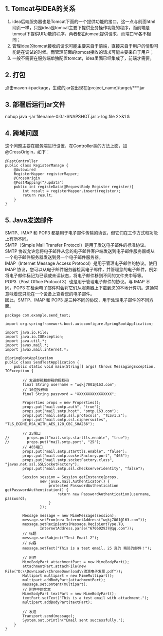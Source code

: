 ## 1. Tomcat与IDEA的关系
1. idea后端服务器也是Tomcat下面的一个提供功能的接口，这一点与前面html网页一样，只是idea是tomcat主要下提供业务操作功能的程序，而前端是tomcat下提供UI功能的程序，两者都由tomcat提供请求，而端口号各不相同；  
2. 管理idea的tomcat接收的请求可能主要来自于前端，直接来自于用户的情形可能是在调试的时候。而管理前面的tomcat接收的请求可能主要来自于用户；  
3. 一般不需要在服务端单独配置tomcat，idea里面已经集成了，前端才需要。
## 2. 打包
点击maven->package，生成的jar包出现在[project_name]/target/***.jar

## 3. 部署后运行jar文件

  nohup java -jar filename-0.0.1-SNAPSHOT.jar > log.file 2>&1 &

## 4. 跨域问题
这个问题主要在服务端进行设置，在Controller类的方法上面，加@CrossOrigin，如下：  

    @RestController
    public class RegisterManage {
        @Autowired
        RegisterMapper registerMapper;
        @CrossOrigin
        @PostMapping("/updata")
        public int registeData(@RequestBody Register register){
            int result = registerMapper.insert(register);
            return result;
        }
    }

## 5. Java发送邮件
SMTP、IMAP 和 POP3 都是用于电子邮件传输的协议，但它们在工作方式和功能上有所不同。  
  SMTP（Simple Mail Transfer Protocol）是用于发送电子邮件的标准协议。SMTP 协议允许您将电子邮件从您的电子邮件客户端发送到电子邮件服务器或从一个电子邮件服务器发送到另一个电子邮件服务器。    
  IMAP（Internet Message Access Protocol）是用于管理电子邮件的协议。使用 IMAP 协议，您可以从电子邮件服务器检索电子邮件，并管理您的电子邮件，例如将电子邮件标记为已读或未读状态，将电子邮件移到不同的文件夹中等等。  
  POP3（Post Office Protocol 3）也是用于管理电子邮件的协议。与 IMAP 不同，POP3 在检索电子邮件时会将它们从服务器上下载到您的本地计算机。这通常意味着您只能在一个设备上查看您的电子邮件。  
    因此，SMTP、IMAP 和 POP3 是三种不同的协议，用于处理电子邮件的不同方面。  

    package com.example.send_test;

    import org.springframework.boot.autoconfigure.SpringBootApplication;

    import java.io.File;
    import java.io.IOException;
    import java.util.*;
    import javax.mail.*;
    import javax.mail.internet.*;

    @SpringBootApplication
    public class SendTestApplication {
        public static void main(String[] args) throws MessagingException, IOException {

            // 发送邮箱和邮箱的授权码
            final String username = "wqkj7001@163.com";
            // 16位授权码
            final String password = "XXXXXXXXXXXXXXXX";

            Properties props = new Properties();
            props.put("mail.smtp.auth", "true");
            props.put("mail.smtp.host", "smtp.163.com");
            props.put("mail.smtp.ssl.protocols", "TLSv1.2");
            props.put("mail.smtp.ssl.ciphersuites", "TLS_ECDHE_RSA_WITH_AES_128_CBC_SHA256");

            // 25端口
    //        props.put("mail.smtp.starttls.enable", "true");
    //        props.put("mail.smtp.port", "25");
            // 465端口
            props.put("mail.smtp.starttls.enable", "false");
            props.put("mail.smtp.socketFactory.port", "465");
            props.put("mail.smtp.socketFactory.class", "javax.net.ssl.SSLSocketFactory");
            props.put("mail.smtp.ssl.checkserveridentity", "false");

            Session session = Session.getInstance(props,
                    new javax.mail.Authenticator() {
                        protected PasswordAuthentication getPasswordAuthentication() {
                            return new PasswordAuthentication(username, password);
                        }
                    });

            Message message = new MimeMessage(session);
            message.setFrom(new InternetAddress("wqkj7001@163.com"));
            message.setRecipients(Message.RecipientType.TO,
                    InternetAddress.parse("670602937@qq.com"));
            // 标题
            message.setSubject("Test Email 2");
            // 内容
            message.setText("This is a test email. 25 真的 精简的邮件！");

            // 附件
            MimeBodyPart attachmentPart = new MimeBodyPart();
            attachmentPart.attachFile(new File("D:\\DownLoad\\ChromeDownload\\滴滴电子发票.pdf"));
            Multipart multipart = new MimeMultipart();
            multipart.addBodyPart(attachmentPart);
            message.setContent(multipart);
            // 附件中的文本
            MimeBodyPart textPart = new MimeBodyPart();
            textPart.setText("This is a test email with attachment.");
            multipart.addBodyPart(textPart);

            // 发送
            Transport.send(message);
            System.out.println("Email sent successfully.");
        }
    }
